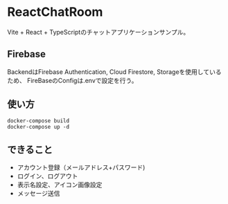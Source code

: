 # ReactChatRoom
Vite + React + TypeScriptのチャットアプリケーションサンプル。

## Firebase
BackendはFirebase Authentication, Cloud Firestore, Storageを使用しているため、
FireBaseのConfigは.envで設定を行う。

## 使い方
```
docker-compose build
docker-compose up -d
```

## できること
- アカウント登録（メールアドレス+パスワード)
- ログイン、ログアウト
- 表示名設定、アイコン画像設定
- メッセージ送信
